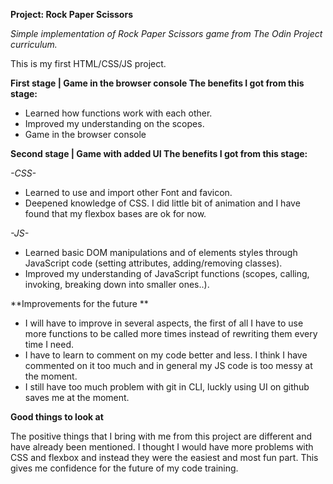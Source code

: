 **Project: Rock Paper Scissors**

*Simple implementation of Rock Paper Scissors game from The Odin Project curriculum.*

This is my first HTML/CSS/JS project. 

**First stage | Game in the browser console
The benefits I got from this stage:**

- Learned how functions work with each other.
- Improved my understanding on the scopes.
- Game in the browser console

**Second stage | Game with added UI
The benefits I got from this stage:**

*-CSS-*

- Learned to use and import other Font and favicon.
- Deepened knowledge of CSS. I did little bit  of animation and I have found that my flexbox bases are ok for now.

*-JS-*

- Learned basic DOM manipulations and of elements styles through JavaScript code (setting attributes, adding/removing classes).
- Improved my understanding of JavaScript functions (scopes, calling, invoking, breaking down into smaller ones..).

**Improvements for the future ** 

- I will have to improve in several aspects, the first of all I have to use more functions to be called more times instead of rewriting them every time I need. 
- I have to learn to comment on my code better and less. I think I have commented on it too much and in general my JS code is too messy at the moment.
- I still have too much problem with git in CLI, luckly using UI on github saves me at the moment.

**Good things to look at**

The positive things that I bring with me from this project are different and have already been mentioned.
I thought I would have more problems with CSS and flexbox and instead they were the easiest and most fun part. 
This gives me confidence for the future of my code training.
